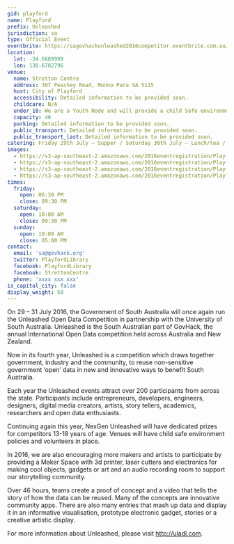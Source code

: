 ```yaml
---
gid: playford
name: Playford
prefix: Unleashed
jurisdiction: sa
type: Official Event
eventbrite: https://sagovhackunleashed2016competitor.eventbrite.com.au/
location:
  lat: -34.6689999
  lon: 138.6782796
venue:
  name: Stretton Centre
  address: 307 Peachey Road, Munno Para SA 5115
  host: City of Playford
  accessibility: Detailed information to be provided soon.
  childcare: N/A
  under_18: We are a Youth Node and will provide a child Safe environment - Guardians must ensure safety to and from events.
  capacity: 40
  parking: Detailed information to be provided soon.
  public_transport: Detailed information to be provided soon.
  public_transport_last: Detailed information to be provided soon.
catering: Friday 29th July – Supper / Saturday 30th July – Lunch/tea / Sunday 31st – Lunch
images:
  - https://s3-ap-southeast-2.amazonaws.com/2016eventregistration/Playford/Stretton+Inside+Foyer.jpg
  - https://s3-ap-southeast-2.amazonaws.com/2016eventregistration/Playford/Stretton+Inside+Table.jpg
  - https://s3-ap-southeast-2.amazonaws.com/2016eventregistration/Playford/Stretton+Inside+Workspace.jpg
  - https://s3-ap-southeast-2.amazonaws.com/2016eventregistration/Playford/Stretton+Outside.jpg
times:
  friday:
    open: 06:30 PM
    close: 09:30 PM
  saturday:
    open: 10:00 AM
    close: 09:30 PM
  sunday:
    open: 10:00 AM
    close: 05:00 PM
contact:
  email: 'sa@govhack.org'
  twitter: PlayfordLibrary
  facebook: PlayfordLibrary
  facebook: StrettonCentre
  phone: 'xxxx xxx xxx'
is_capital_city: false
display_weight: 50
---
```


On 29 – 31 July 2016, the Government of South Australia will once again run the Unleashed Open Data Competition in partnership with the University of South Australia. Unleashed is the South Australian part of GovHack, the annual International Open Data competition held across Australia and New Zealand. 

Now in its fourth year, Unleashed is a competition which draws together government, industry and the community, to reuse non-sensitive government ‘open’ data in new and innovative ways to benefit South Australia. 

Each year the Unleashed events attract over 200 participants from across the state. Participants include entrepreneurs, developers, engineers, designers, digital media creators, artists, story tellers, academics, researchers and open data enthusiasts. 

Continuing again this year, NexGen Unleashed will have dedicated prizes for competitors 13-18 years of age. Venues will have child safe environment policies and volunteers in place.

In 2016, we are also encouraging more makers and artists to participate by providing a Maker Space with 3d printer, laser cutters and electronics for making cool objects, gadgets or art and an audio recording room to support our storytelling community.

Over 46 hours, teams create a proof of concept and a video that tells the story of how the data can be reused. Many of the concepts are innovative community apps. There are also many entries that mash up data and display it in an informative visualisation, prototype electronic gadget, stories or a creative artistic display. 

For more information about Unleashed, please visit http://uladl.com. 